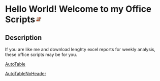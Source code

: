 # Hello World! Welcome to my Office Scripts<img src="/autotable/images/oslogo.jpg" width="23"/>

## Description
If you are like me and download lenghty excel reports for weekly analysis, these office scripts may be for you.  


[AutoTable](./autotable/autotable.md)

[AutoTableNoHeader](./autotablenh/autotablenh.md)
